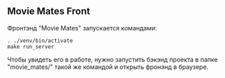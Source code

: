 ## Movie Mates Front

Фронтэнд "Movie Mates" запускается командами:
```
. ./venv/bin/activate
make run_server
```  

Чтобы увидеть его в работе, нужно запустить бэкэнд проекта в папке 
"movie_mates/" такой же командой и открыть фронэнд в браузере.
